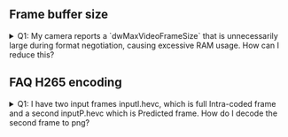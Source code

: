 ## Frame buffer size

<details>
<summary>Q1: My camera reports a `dwMaxVideoFrameSize` that is unnecessarily large during format negotiation, causing excessive RAM usage. How can I reduce this?</summary>

You can limit RAM usage during UVC stream opening by configuring the frame buffer size in the `uvc_host_stream_config_t.advanced.frame_size` parameter of the uvc_host_stream_open call. The table below provides frame sizes for typical video resolutions and standard MJPEG compression ratios, which can help you choose an appropriate size.

> **Note**: If you configure the frame buffer size smaller than the reported `dwMaxVideoFrameSize`, you might occasionally encounter the `UVC_HOST_FRAME_BUFFER_OVERFLOW` event. This indicates that the actual received frame exceeded the allocated buffer size.


| Resolution         | Width (px) | Height (px) | Uncompressed Size (kB) | Compressed Size (10:1) (kB) | Compressed Size (15:1) (kB) | Compressed Size (20:1) (kB) |
|--------------------|------------|-------------|------------------------|----------------------------|-----------------------------|-----------------------------|
| QQVGA              | 160        | 120         | 56.25                  | 5.63                       | 3.75                        | 2.81                        |
| HQVGA              | 240        | 160         | 112.50                 | 11.25                      | 7.50                        | 5.63                        |
| QVGA               | 320        | 240         | 225.00                 | 22.50                      | 15.00                       | 11.25                       |
| VGA                | 640        | 480         | 900.00                 | 90.00                      | 60.00                       | 45.00                       |
| SVGA               | 800        | 600         | 1406.25                | 140.63                     | 93.75                       | 70.31                       |
| XGA                | 1,024      | 768         | 2304.00                | 230.40                     | 153.60                      | 115.20                      |
| HD                 | 1,280      | 720         | 2700.00                | 270.00                     | 180.00                      | 135.00                      |
| WXGA               | 1,280      | 800         | 3000.00                | 300.00                     | 200.00                      | 150.00                      |
| SXGA               | 1,280      | 1,024       | 3840.00                | 384.00                     | 256.00                      | 192.00                      |
| UXGA               | 1,600      | 1,200       | 5625.00                | 562.50                     | 375.00                      | 281.25                      |
| Full HD (1080p)    | 1,920      | 1,080       | 6075.00                | 607.50                     | 405.00                      | 303.75                      |
| WUXGA              | 1,920      | 1,200       | 6750.00                | 675.00                     | 450.00                      | 337.50                      |
| QHD (1440p)        | 2,560      | 1,440       | 10800.00               | 1080.00                    | 720.00                      | 540.00                      |
| 4K UHD             | 3,840      | 2,160       | 24300.00               | 2430.00                    | 1620.00                     | 1215.00                     |
| 5K                 | 5,120      | 2,880       | 43200.00               | 4320.00                    | 2880.00                     | 2160.00                     |
| 8K UHD             | 7,680      | 4,320       | 97200.00               | 9720.00                    | 6480.00                     | 4860.00                     |

</details>

## FAQ H265 encoding

<details>
<summary>Q1: I have two input frames inputI.hevc, which is full Intra-coded frame and a second inputP.hevc which is Predicted frame. How do I decode the second frame to png?</summary>

### Decoding a P-frame Using an I-frame in HEVC

To decode a P-frame using the corresponding I-frame, you need to combine both frames into a single stream since a P-frame requires the reference frame (I-frame) to be properly decoded. Here’s how you can do it using FFmpeg:

#### Step 1: Combine the I-frame and P-frame into a Single Stream

1. **Concatenate the frames**: Create a text file with the paths to the input HEVC files in the order they should be decoded.

   Create a file `inputs.txt` with the following content:
   ```plaintext
   file 'inputI.hevc'
   file 'inputP.hevc'
   ```

2. **Concatenate the HEVC files using FFmpeg**:
   ```sh
   ffmpeg -f concat -safe 0 -i inputs.txt -c copy combined.hevc
   ```

#### Step 2: Extract and Decode the Second Frame

1. **Decode the combined HEVC stream and extract the second frame**:
   ```sh
   ffmpeg -i combined.hevc -vf "select=eq(n\,1)" -vsync vfr second_frame.png
   ```

#### Explanation

- The `-f concat -safe 0 -i inputs.txt -c copy combined.hevc` command concatenates the I-frame and P-frame into a single HEVC file.
- The `-vf "select=eq(n\,1)" -vsync vfr second_frame.png` command extracts and decodes the second frame (P-frame) from the combined stream.

#### Complete Command Sequence

1. **Create `inputs.txt`**:
   ```plaintext
   file 'inputI.hevc'
   file 'inputP.hevc'
   ```

2. **Combine the HEVC files**:
   ```sh
   ffmpeg -f concat -safe 0 -i inputs.txt -c copy combined.hevc
   ```

3. **Extract and decode the second frame**:
   ```sh
   ffmpeg -i combined.hevc -vf "select=eq(n\,1)" -vsync vfr second_frame.png
   ```

By following these steps, you should be able to decode the second frame (P-frame) using the initial I-frame and convert it to PNG.

</details>
